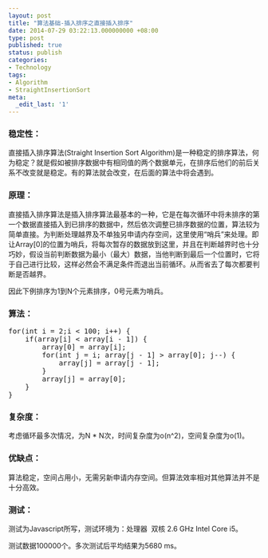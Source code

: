 ```yaml
---
layout: post
title: "算法基础-插入排序之直接插入排序"
date: 2014-07-29 03:22:13.000000000 +08:00
type: post
published: true
status: publish
categories:
- Technology
tags:
- Algorithm
- StraightInsertionSort
meta:
  _edit_last: '1'
---
```

<h3>稳定性：</h3>
<p>直接插入排序算法(Straight Insertion Sort Algorithm)是一种稳定的排序算法，何为稳定？就是假如被排序数据中有相同值的两个数据单元，在排序后他们的前后关系不改变就是稳定。有的算法就会改变，在后面的算法中将会遇到。</p>
<h3><strong>原理：</strong></h3>
<p>直接插入排序算法是插入排序算法最基本的一种，它是在每次循环中将未排序的第一个数据直接插入到已排序的数据中，然后依次调整已排序数据的位置，算法较为简单直接。为判断处理越界及不单独另申请内存空间，这里使用“哨兵”来处理。即让Array[0]的位置为哨兵，将每次暂存的数据放到这里，并且在判断越界时也十分巧妙，假设当前判断数据为最小（最大）数据，当他判断到最后一个位置时，它将于自己进行比较，这样必然会不满足条件而退出当前循环。从而省去了每次都要判断是否越界。</p>
<p>因此下例排序为1到N个元素排序，0号元素为哨兵。</p>
<h3>算法：</h3>
<pre>
for(int i = 2;i &lt; 100; i++) {
    if(array[i] &lt; array[i - 1]) {
        array[0] = array[i];
        for(int j = i; array[j - 1] &gt; array[0]; j--) {
            array[j] = array[j - 1];
        }
        array[j] = array[0];
    }
}</pre>
<!--more-->
<h3>复杂度：</h3>
<p>考虑循环最多次情况，为N * N次，时间复杂度为o(n^2)，空间复杂度为o(1)。</p>
<h3>优缺点：</h3>
<p>算法稳定，空间占用小，无需另新申请内存空间。但算法效率相对其他算法并不是十分高效。</p>
<h3>测试：</h3>
<p>测试为Javascript所写，测试环境为：处理器  双核 2.6 GHz Intel Core i5。</p>
<p>测试数据100000个。多次测试后平均结果为5680 ms。</p>
